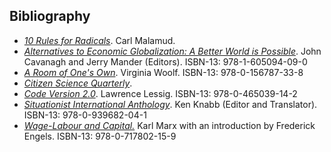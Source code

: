 ## Bibliography

* [*10 Rules for Radicals*](https://public.resource.org/rules/). Carl Malamud. 
* [*Alternatives to Economic Globalization: A Better World is Possible*](http://www.worldcat.org/title/alternatives-to-economic-globalization-a-better-world-is-possible/oclc/593295527). John Cavanagh and Jerry Mander (Editors). ISBN-13: 978-1-605094-09-0
* [*A Room of One's Own*](http://www.worldcat.org/title/room-of-ones-own/oclc/30780017). Virginia Woolf. ISBN-13: 978-0-156787-33-8
* [*Citizen Science Quarterly*](http://citizensciencequarterly.com/).
* [*Code Version 2.0*](http://www.worldcat.org/title/code-version-20/oclc/133467669). Lawrence Lessig. ISBN-13: 978-0-465039-14-2
* [*Situationist International Anthology*](http://www.worldcat.org/title/situationist-international-anthology/oclc/124093356). Ken Knabb (Editor and Translator). ISBN-13: 978-0-939682-04-1
* [*Wage-Labour and Capital.*](http://www.worldcat.org/title/wage-labour-and-capital/oclc/755675861) Karl Marx with an introduction by Frederick Engels. ISBN-13: 978-0-717802-15-9

